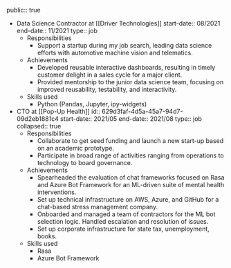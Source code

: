 public:: true

- Data Science Contractor at [[Driver Technologies]]
  start-date:: 08/2021
  end-date:: 11/2021
  type:: job
	- Responsibilities
		- Support a startup during my job search, leading data science efforts with automotive machine vision and telematics.
	- Achievements
		- Developed reusable interactive dashboards, resulting in timely customer delight in a sales cycle for a major client.
		- Provided mentorship to the junior data science team, focusing on improved reusability, testability, and interactivity.
	- Skills used
		- Python (Pandas, Jupyter, ipy-widgets)
- CTO at [[Pop-Up Health]]
  id:: 629d3faf-4d5a-45a7-94d7-09d2eb1881c4
  start-date:: 2021/05
  end-date:: 2021/08
  type:: job
  collapsed:: true
	- Responsibilities
		- Collaborate to get seed funding and launch a new start-up based on an academic prototype.
		- Participate in broad range of activities ranging from operations to technology to board governance.
	- Achievements
		- Spearheaded the evaluation of chat frameworks focused on Rasa and Azure Bot Framework for an ML-driven suite of mental health interventions.
		- Set up technical infrastructure on AWS, Azure, and GitHub for a chat-based stress management company.
		- Onboarded and managed a team of contractors for the ML bot selection logic. Handled escalation and resolution of issues.
		- Set up corporate infrastructure for state tax, unemployment, books.
	- Skills used
		- Rasa
		- Azure Bot Framework